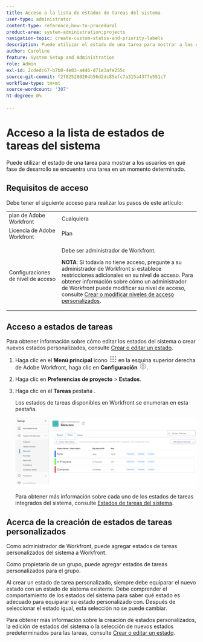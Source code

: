 ```yaml
---
title: Acceso a la lista de estados de tareas del sistema
user-type: administrator
content-type: reference;how-to-procedural
product-area: system-administration;projects
navigation-topic: create-custom-status-and-priority-labels
description: Puede utilizar el estado de una tarea para mostrar a los usuarios en qué fase de desarrollo se encuentra una tarea en un momento determinado.
author: Caroline
feature: System Setup and Administration
role: Admin
exl-id: 2cdedc67-b7b0-4e83-a446-d71e3afe255c
source-git-commit: f2f825280204b56d2dc85efc7a315a4377e551c7
workflow-type: tm+mt
source-wordcount: '307'
ht-degree: 0%

---
```


# Acceso a la lista de estados de tareas del sistema

Puede utilizar el estado de una tarea para mostrar a los usuarios en qué fase de desarrollo se encuentra una tarea en un momento determinado.

## Requisitos de acceso

Debe tener el siguiente acceso para realizar los pasos de este artículo:

<table style="table-layout:auto"> 
 <col> 
 <col> 
 <tbody> 
  <tr> 
   <td role="rowheader">plan de Adobe Workfront</td> 
   <td>Cualquiera</td> 
  </tr> 
  <tr> 
   <td role="rowheader">Licencia de Adobe Workfront</td> 
   <td>Plan</td> 
  </tr> 
  <tr> 
   <td role="rowheader">Configuraciones de nivel de acceso</td> 
   <td> <p>Debe ser administrador de Workfront.</p> <p><b>NOTA</b>: Si todavía no tiene acceso, pregunte a su administrador de Workfront si establece restricciones adicionales en su nivel de acceso. Para obtener información sobre cómo un administrador de Workfront puede modificar su nivel de acceso, consulte <a href="../../../administration-and-setup/add-users/configure-and-grant-access/create-modify-access-levels.md" class="MCXref xref">Crear o modificar niveles de acceso personalizados</a>.</p> </td> 
  </tr> 
 </tbody> 
</table>

## Acceso a estados de tareas

Para obtener información sobre cómo editar los estados del sistema o crear nuevos estados personalizados, consulte [Crear o editar un estado](../../../administration-and-setup/customize-workfront/creating-custom-status-and-priority-labels/create-or-edit-a-status.md).

1. Haga clic en el **Menú principal** icono ![](assets/main-menu-icon.png) en la esquina superior derecha de Adobe Workfront, haga clic en **Configuración** ![](assets/gear-icon-settings.png).

1. Haga clic en **Preferencias de proyecto** > **Estados**.

1. Haga clic en el **Tareas** pestaña .

   Los estados de tareas disponibles en Workfront se enumeran en esta pestaña.

   ![](assets/task-status.png)

   Para obtener más información sobre cada uno de los estados de tareas integrados del sistema, consulte [Estados de tareas del sistema](../../../administration-and-setup/customize-workfront/creating-custom-status-and-priority-labels/system-task-statuses.md).

## Acerca de la creación de estados de tareas personalizados

Como administrador de Workfront, puede agregar estados de tareas personalizados del sistema a Workfront.

Como propietario de un grupo, puede agregar estados de tareas personalizados para el grupo.

Al crear un estado de tarea personalizado, siempre debe equiparar el nuevo estado con un estado de sistema existente. Debe comprender el comportamiento de los estados del sistema para saber qué estado es adecuado para equiparar su estado personalizado con. Después de seleccionar el estado igual, esta selección no se puede cambiar.

Para obtener más información sobre la creación de estados personalizados, la edición de estados del sistema o la selección de nuevos estados predeterminados para las tareas, consulte [Crear o editar un estado](../../../administration-and-setup/customize-workfront/creating-custom-status-and-priority-labels/create-or-edit-a-status.md).
